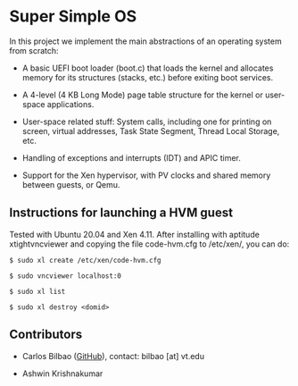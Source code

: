 # Super Simple OS

In this project we implement the main abstractions of an operating system from scratch:

- A basic UEFI boot loader (boot.c) that loads the kernel and allocates memory for its structures (stacks, etc.) before exiting boot services. 

- A 4-level (4 KB Long Mode) page table structure for the kernel or user-space applications.

- User-space related stuff: System calls, including one for printing on screen, virtual addresses, Task State Segment, Thread Local Storage, etc. 

- Handling of exceptions and interrupts (IDT) and APIC timer.

- Support for the Xen hypervisor, with PV clocks and shared memory between guests, or Qemu.

## Instructions for launching a HVM guest

Tested with Ubuntu 20.04 and Xen 4.11. After installing with aptitude xtightvncviewer and copying the file code-hvm.cfg to /etc/xen/, you can do:

```
$ sudo xl create /etc/xen/code-hvm.cfg

$ sudo vncviewer localhost:0

$ sudo xl list

$ sudo xl destroy <domid>
```

## Contributors

- Carlos Bilbao ([GitHub](https://github.com/Zildj1an/)), contact: bilbao [at] vt.edu

- Ashwin Krishnakumar
